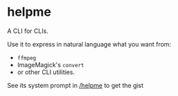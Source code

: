 # helpme

A CLI for CLIs.

Use it to express in natural language what you want from:

- `ffmpeg`
- ImageMagick's `convert`
- or other CLI utilities.

See its system prompt in [/helpme](/helpme) to get the gist
